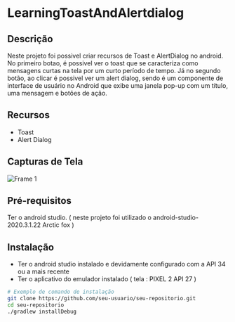 # LearningToastAndAlertdialog

## Descrição

Neste projeto foi possivel criar recursos de Toast e AlertDialog no android. No primeiro botao, é possivel ver o toast que se caracteriza como mensagens curtas na tela por um curto período de tempo. Já no segundo botão, ao clicar é possivel ver um alert dialog, sendo é um componente de interface de usuário no Android que exibe uma janela pop-up com um título, uma mensagem e botões de ação. 

## Recursos

- Toast
- Alert Dialog

## Capturas de Tela

![Frame 1](https://github.com/AnnaKarolineNunes/LearningToastAndAlertdialog/assets/101477642/a52fbfd3-2fe7-416a-85d6-6d86bd08401a)

## Pré-requisitos

Ter o android studio. ( neste projeto foi utilizado o android-studio-2020.3.1.22 Arctic fox )

## Instalação

- Ter o android studio instalado e devidamente configurado com a API 34 ou a mais recente
- Ter o aplicativo do emulador instalado ( tela : PIXEL 2 API 27 )
```bash
# Exemplo de comando de instalação
git clone https://github.com/seu-usuario/seu-repositorio.git
cd seu-repositorio
./gradlew installDebug
